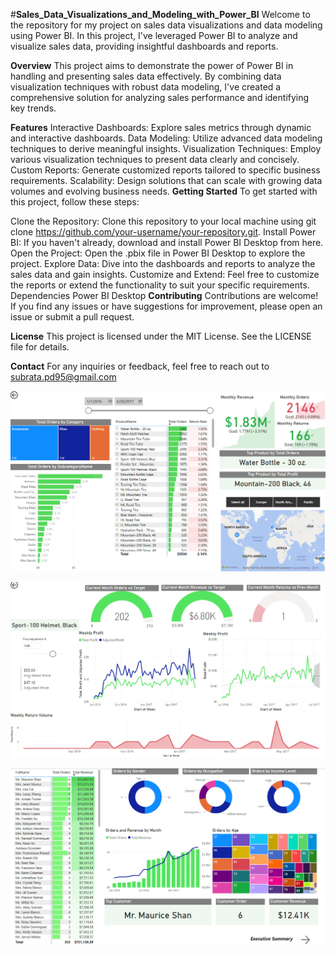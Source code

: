 #**Sales_Data_Visualizations_and_Modeling_with_Power_BI**
Welcome to the repository for my project on sales data visualizations and data modeling using Power BI. In this project, I've leveraged Power BI to analyze and visualize sales data, providing insightful dashboards and reports.

**Overview**
This project aims to demonstrate the power of Power BI in handling and presenting sales data effectively. By combining data visualization techniques with robust data modeling, I've created a comprehensive solution for analyzing sales performance and identifying key trends.

**Features**
Interactive Dashboards: Explore sales metrics through dynamic and interactive dashboards.
Data Modeling: Utilize advanced data modeling techniques to derive meaningful insights.
Visualization Techniques: Employ various visualization techniques to present data clearly and concisely.
Custom Reports: Generate customized reports tailored to specific business requirements.
Scalability: Design solutions that can scale with growing data volumes and evolving business needs.
**Getting Started**
To get started with this project, follow these steps:

Clone the Repository: Clone this repository to your local machine using git clone https://github.com/your-username/your-repository.git.
Install Power BI: If you haven't already, download and install Power BI Desktop from here.
Open the Project: Open the .pbix file in Power BI Desktop to explore the project.
Explore Data: Dive into the dashboards and reports to analyze the sales data and gain insights.
Customize and Extend: Feel free to customize the reports or extend the functionality to suit your specific requirements.
Dependencies
Power BI Desktop
**Contributing**
Contributions are welcome! If you find any issues or have suggestions for improvement, please open an issue or submit a pull request.

**License**
This project is licensed under the MIT License. See the LICENSE file for details.

**Contact**
For any inquiries or feedback, feel free to reach out to subrata.pd95@gmail.com


![image alt](https://github.com/subbuworkspace/Power-bi-Sample-Dashboard/blob/6d928a93e0f7bd1eeb3902448012ae54237bdc6b/Screenshot%202025-02-24%20233539.png)

![image alt](https://github.com/subbuworkspace/Power-bi-Sample-Dashboard/blob/cf1b59573e3c9c96a2dc398c8830c880d24e7393/Screenshot%202025-02-24%20233608.png)

![image alt](https://github.com/subbuworkspace/Power-bi-Sample-Dashboard/blob/77c67f97bbb0bfd4c4e563497beea32b79ff5d42/Screenshot%202025-02-24%20233645.png)






















